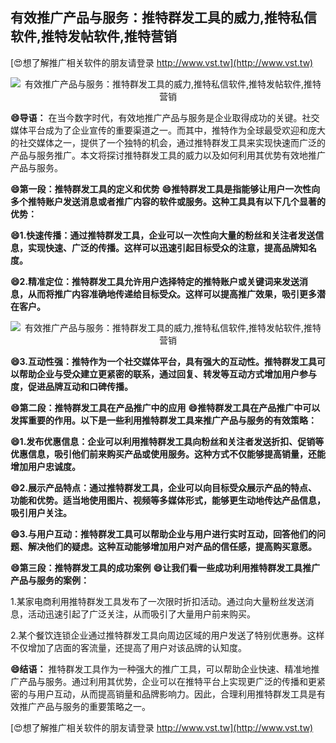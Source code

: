 ## **有效推广产品与服务：推特群发工具的威力,推特私信软件,推特发帖软件,推特营销**

[😍想了解推广相关软件的朋友请登录 http://www.vst.tw](http://www.vst.tw)

 <center><img src="https://vst.tw/MP4/tuiguang/png/4.png" alt="有效推广产品与服务：推特群发工具的威力,推特私信软件,推特发帖软件,推特营销"></center>

**😄导语：**
在当今数字时代，有效地推广产品与服务是企业取得成功的关键。社交媒体平台成为了企业宣传的重要渠道之一。而其中，推特作为全球最受欢迎和庞大的社交媒体之一，提供了一个独特的机会，通过推特群发工具来实现快速而广泛的产品与服务推广。本文将探讨推特群发工具的威力以及如何利用其优势有效地推广产品与服务。

**😄第一段：推特群发工具的定义和优势**
**😄推特群发工具是指能够让用户一次性向多个推特账户发送消息或者推广内容的软件或服务。这种工具具有以下几个显著的优势：**

**😄1.快速传播：通过推特群发工具，企业可以一次性向大量的粉丝和关注者发送信息，实现快速、广泛的传播。这样可以迅速引起目标受众的注意，提高品牌知名度。**

**😄2.精准定位：推特群发工具允许用户选择特定的推特账户或关键词来发送消息，从而将推广内容准确地传递给目标受众。这样可以提高推广效果，吸引更多潜在客户。**

 <center><img src="https://vst.tw/MP4/tuiguang/png/7.png" alt="有效推广产品与服务：推特群发工具的威力,推特私信软件,推特发帖软件,推特营销"></center>

**😄3.互动性强：推特作为一个社交媒体平台，具有强大的互动性。推特群发工具可以帮助企业与受众建立更紧密的联系，通过回复、转发等互动方式增加用户参与度，促进品牌互动和口碑传播。**

**😄第二段：推特群发工具在产品推广中的应用**
**😄推特群发工具在产品推广中可以发挥重要的作用。以下是一些利用推特群发工具来推广产品与服务的有效策略：**

**😄1.发布优惠信息：企业可以利用推特群发工具向粉丝和关注者发送折扣、促销等优惠信息，吸引他们前来购买产品或使用服务。这种方式不仅能够提高销量，还能增加用户忠诚度。**

**😄2.展示产品特点：通过推特群发工具，企业可以向目标受众展示产品的特点、功能和优势。适当地使用图片、视频等多媒体形式，能够更生动地传达产品信息，吸引用户关注。**

**😄3.与用户互动：推特群发工具可以帮助企业与用户进行实时互动，回答他们的问题、解决他们的疑虑。这种互动能够增加用户对产品的信任感，提高购买意愿。**

**😄第三段：推特群发工具的成功案例**
**😄让我们看一些成功利用推特群发工具推广产品与服务的案例：**

1.某家电商利用推特群发工具发布了一次限时折扣活动。通过向大量粉丝发送消息，活动迅速引起了广泛关注，从而吸引了大量用户前来购买。

2.某个餐饮连锁企业通过推特群发工具向周边区域的用户发送了特别优惠券。这样不仅增加了店面的客流量，还提高了用户对该品牌的认知度。

**😄结语：**
推特群发工具作为一种强大的推广工具，可以帮助企业快速、精准地推广产品与服务。通过利用其优势，企业可以在推特平台上实现更广泛的传播和更紧密的与用户互动，从而提高销量和品牌影响力。因此，合理利用推特群发工具是有效推广产品与服务的重要策略之一。

[😍想了解推广相关软件的朋友请登录 http://www.vst.tw](http://www.vst.tw)



